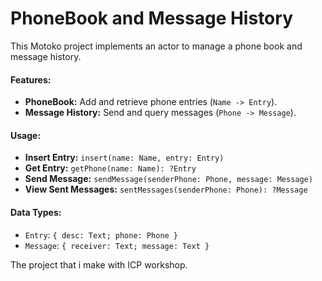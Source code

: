# **PhoneBook and Message History**

This Motoko project implements an actor to manage a phone book and message history.

#### Features:

- **PhoneBook:** Add and retrieve phone entries (`Name -> Entry`).
- **Message History:** Send and query messages (`Phone -> Message`).

#### Usage:

- **Insert Entry:** `insert(name: Name, entry: Entry)`
- **Get Entry:** `getPhone(name: Name): ?Entry`
- **Send Message:** `sendMessage(senderPhone: Phone, message: Message)`
- **View Sent Messages:** `sentMessages(senderPhone: Phone): ?Message`

#### Data Types:

- `Entry`: `{ desc: Text; phone: Phone }`
- `Message`: `{ receiver: Text; message: Text }`

The project that i make with ICP workshop.
